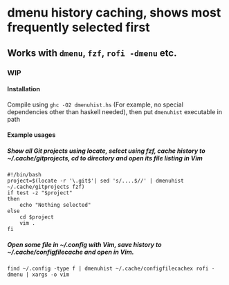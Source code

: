 # dmenu history caching, shows most frequently selected first
## Works with `dmenu`, `fzf`, `rofi -dmenu` etc.
### WIP

#### Installation
Compile using `ghc -O2 dmenuhist.hs` (For example, no special dependencies other than haskell needed), then put `dmenuhist` executable in path 

#### Example usages

##### Show all Git projects using locate, select using fzf, cache history to ~/.cache/gitprojects, cd to directory and open its file listing in Vim
```
#!/bin/bash
project=$(locate -r '\.git$'| sed 's/....$//' | dmenuhist ~/.cache/gitprojects fzf)
if test -z "$project" 
then
    echo "Nothing selected"
else
    cd $project
    vim .
fi
```

##### Open some file in ~/.config with Vim, save history to ~/.cache/configfilecache and open in Vim.
```
find ~/.config -type f | dmenuhist ~/.cache/configfilecachex rofi -dmenu | xargs -o vim
```
